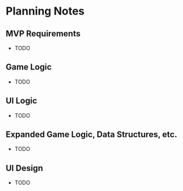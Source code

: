 # Planning Notes

## MVP Requirements

- TODO

## Game Logic

- TODO

## UI Logic

- TODO

## Expanded Game Logic, Data Structures, etc.

- TODO

## UI Design

- TODO
